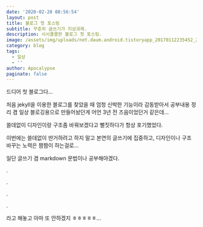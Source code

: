 ```yaml
---
date: '2020-02-20 08:56:54'
layout: post
title: 블로그 첫 포스팅
subtitle: 꾸준히 글쓰기가 지상과제.
description: 시시콜콜한 블로그 첫 포스팅.
image: /assets/img/uploads/net.daum.android.tistoryapp_20170112235452_2_crop.jpeg
category: blog
tags:
  - 일상
  - ''
author: Apocalypse
paginate: false
---
```

<!--StartFragment-->

드디어 첫 블로그다...



처음 jekyll을 이용한 블로그를 찾았을 때 엄청 신박한 기능이라 감동받아서 공부내용 정리 겸 일상 블로깅용으로 만들어놨던게 어언 3년 전 즈음이었던거 같은데...



쓸데없이 디자인이랑 구조좀 바꿔보겠다고 뻘짓하다가 항상 포기했었다.



이번에는 쓸데없이 딴거하려고 하지 말고 본연의 글쓰기에 집중하고, 디자인이나 구조 바꾸는 노력은 짬짬이 하는걸로...



일단 글쓰기 겸 markdown 문법이나 공부해야겠다.



.



.



.



.

라고 해놓고 아마 또 안하겠지 ㅎㅎㅎㅎㅎ...

<!--EndFragment-->
